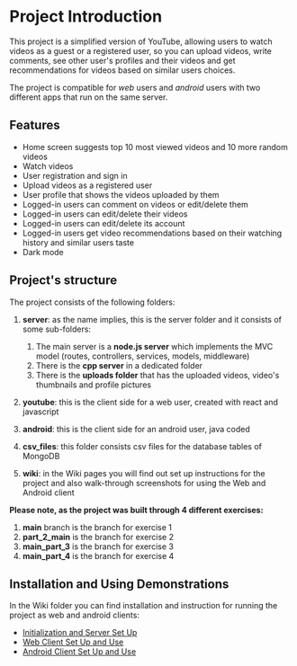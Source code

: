 # Project Introduction

This project is a simplified version of YouTube,
allowing users to watch videos as a guest or a registered user, 
so you can upload videos, write comments, see other user's profiles and their videos
and get recommendations for videos based on similar users choices.

The project is compatible for *web* users and *android* users with two different apps that run on the same server.

## Features
- Home screen suggests top 10 most viewed videos and 10 more random videos
- Watch videos
- User registration and sign in
- Upload videos as a registered user
- User profile that shows the videos uploaded by them
- Logged-in users can comment on videos or edit/delete them
- Logged-in users can edit/delete their videos
- Logged-in users can edit/delete its account
- Logged-in users get video recommendations based on their watching history and similar users taste
- Dark mode

## Project's structure
The project consists of the following folders:

1. **server**:
as the name implies, this is the server folder and it consists of some sub-folders:
   1. The main server is a **node.js server** which implements the MVC model (routes, controllers, services, models, middleware)
   2. There is the **cpp server** in a dedicated folder 
   3. There is the **uploads folder** that has the uploaded videos, video's thumbnails and profile pictures


2. **youtube**: this is the client side for a web user, created with react and javascript


3. **android**: this is the client side for an android user, java coded


4. **csv_files**: this folder consists csv files for the database tables of MongoDB


5. **wiki**: in the Wiki pages you will find out set up instructions for the project 
and also walk-through screenshots for using the Web and Android client

**Please note, as the project was built through 4 different exercises:**

1. **main** branch is the branch for exercise 1
2. **part_2_main** is the branch for exercise 2
3. **main_part_3** is the branch for exercise 3
4. **main_part_4** is the branch for exercise 4

## Installation and Using Demonstrations

In the Wiki folder you can find installation and instruction for running the project as web and android clients:

- [Initialization and Server Set Up](wiki/02_Initialization_and_server_set_up.md)
- [Web Client Set Up and Use](wiki/03_web_client_set_up_and_use.md)
- [Android Client Set Up and Use](wiki/04_android_client_set_up_and_use.md)
